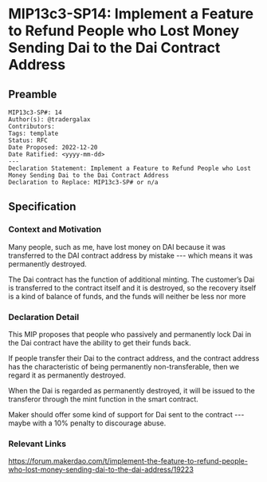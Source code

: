 # MIP13c3-SP14: Implement a Feature to Refund People who Lost Money Sending Dai to the Dai Contract Address

## Preamble

```
MIP13c3-SP#: 14
Author(s): @tradergalax
Contributors:
Tags: template
Status: RFC
Date Proposed: 2022-12-20
Date Ratified: <yyyy-mm-dd>
---
Declaration Statement: Implement a Feature to Refund People who Lost Money Sending Dai to the Dai Contract Address
Declaration to Replace: MIP13c3-SP# or n/a
```

## Specification

### Context and Motivation

Many people, such as me, have lost money on DAI because it was transferred to the DAI contract address by mistake --- which means it was permanently destroyed.

The Dai contract has the function of additional minting. The customer’s Dai is transferred to the contract itself and it is destroyed, so the recovery itself is a kind of balance of funds, and the funds will neither be less nor more

### Declaration Detail

This MIP proposes that people who passively and permanently lock Dai in the Dai contract have the ability to get their funds back.

If people transfer their Dai to the contract address, and the contract address has the characteristic of being permanently non-transferable, then we regard it as permanently destroyed.

When the Dai is regarded as permanently destroyed, it will be issued to the transferor through the mint function in the smart contract.

Maker should offer some kind of support for Dai sent to the contract --- maybe with a 10% penalty to discourage abuse.

### Relevant Links
    
<https://forum.makerdao.com/t/implement-the-feature-to-refund-people-who-lost-money-sending-dai-to-the-dai-address/19223>
